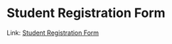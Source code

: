 # Student Registration Form
Link: [Student Registration Form](https://sonianshika.github.io/Student-Registration-Form/)
